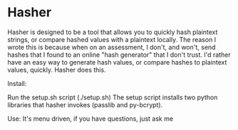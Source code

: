 Hasher
======

Hasher is designed to be a tool that allows you to quickly hash plaintext strings, or compare hashed values with a plaintext locally.  The reason I wrote this is because when on an assessment, I don't, and won't, send hashes that I found to an online "hash generator" that I don't trust.  I'd rather have an easy way to generate hash values, or compare hashes to plaintext values, quickly.  Hasher does this.

Install:

Run the setup.sh script (./setup.sh)
The setup script installs two python libraries that hasher invokes (passlib and py-bcrypt).

Use:
It's menu driven, if you have questions, just ask me